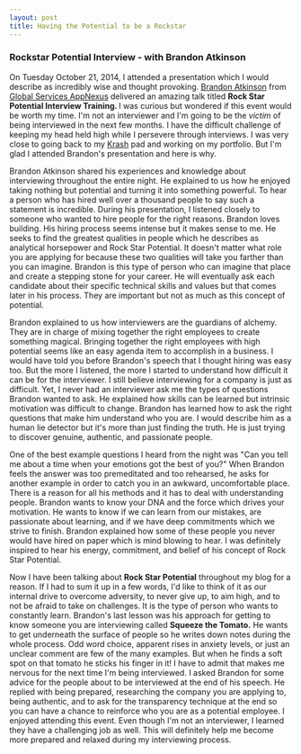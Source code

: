 ```yaml
---
layout: post
title: Having the Potential to be a Rockstar 
---
```


### Rockstar Potential Interview - with Brandon Atkinson
 
On Tuesday October 21, 2014, I attended a presentation which I would 
describe as incredibly wise and thought provoking.  [Brandon
Atkinson](http://blog.appnexus.com/author/batkinson/) from 
[Global Services AppNexus](http://www.appnexus.com/globalservices/) delivered 
an amazing talk titled  <strong>Rock Star Potential Interview Training.
</strong>  I was curious but  wondered if this event would be worth my time.
I'm not an interviewer and I'm going to be the *victim* of being interviewed in
the next few months.  I have the difficult challenge of keeping my head held 
high while I persevere through interviews.  I was very close to going back to 
my [Krash](https://krash.io) pad and working on my portfolio.  But I'm glad I 
attended Brandon's presentation and here is why.

<p>
Brandon Atkinson shared his experiences and knowledge about 
interviewing throughout the entire night.  He explained to us how he 
enjoyed taking nothing but potential and turning it into something powerful.
To hear a person who has hired well over a thousand people to say such
a statement is incredible. During his presentation, I listened closely to someone who wanted to hire people for the right reasons.  Brandon loves building.  
His hiring process seems intense but it makes sense to me.  He seeks to
find the greatest qualities in people which he describes as analytical 
horsepower and Rock Star Potential.  It doesn't matter what role you are 
applying for because these two qualities will take you farther than you can
imagine.  Brandon is this type of person who can imagine that place and create a
stepping stone for your career.  He will eventually ask each candidate about 
their specific technical skills and values but that comes later in his process.
They are important but not as much as this concept of potential.
</p>
<p>
Brandon explained to us how interviewers are the guardians of alchemy.  They
are in charge of mixing together the right employees to create something
magical.  Bringing together the right employees with high potential seems
like an easy agenda item to accomplish in a business. I would have told you
before Brandon's speech that I thought hiring was easy too.  But the more I
listened, the more I started to understand how difficult it can be for the
interviewer.  I still believe interviewing for a company is just as
difficult.  Yet, I never had an interviewer ask me the types of questions
Brandon wanted to ask.  He explained how skills can be learned but intrinsic
motivation was difficult to change.  Brandon has learned how to ask the right
questions that make him understand who you are.  I would describe him as a 
human lie detector but it's more than just finding the truth.  He is just 
trying to discover genuine, authentic, and passionate people.
</p>
<p>
One of the best example questions I heard from the night was "Can you tell me 
about a time when your emotions got the best of you?"  When Brandon feels the 
answer was too premeditated and too rehearsed, he asks for another example 
in order to catch you in an awkward, uncomfortable place.  There is a 
reason for all his methods and it has to deal with understanding people.  
Brandon wants to know your DNA and the force which drives your motivation.  He 
wants to know if we can learn from our mistakes, are passionate about learning,
and if we have deep commitments which we strive to finish.  Brandon explained 
how some of these people you never would have hired on paper which is mind
blowing to hear.  I was definitely inspired to hear his energy, commitment, and
belief of his concept of Rock Star Potential.
</p>
<p>
Now I have been talking about <strong>Rock Star Potential</strong> throughout my
blog for a reason.  If I had to sum it up in a few words, I'd like to think of 
it as our internal drive to overcome adversity, to never give up, to aim high, 
and to not be afraid to take on challenges.  It is the type of person who wants
to constantly learn.  Brandon's last lesson was his approach for getting to 
know someone you are interviewing called <strong>Squeeze the Tomato.</strong>
He wants to get underneath the surface of people so he writes down notes during
the whole process.  Odd word choice, apparent rises in anxiety levels, or just 
an unclear comment are few of the many examples.  But when he finds a soft spot on that tomato he sticks his finger in it!  I have to admit that makes me 
nervous for the next time I'm being interviewed.  I asked Brandon for some 
advice for the people about to be interviewed at the end of his speech.  He 
replied with being prepared, researching the company you are applying to, being
authentic, and to ask for the transparency technique at the end so you can have
a chance to reinforce who you are as a potential employee.  I enjoyed attending
this event.  Even though I'm not an interviewer, I learned they have a 
challenging job as well.  This will definitely help me become more prepared and
relaxed during my interviewing process.
</p>
